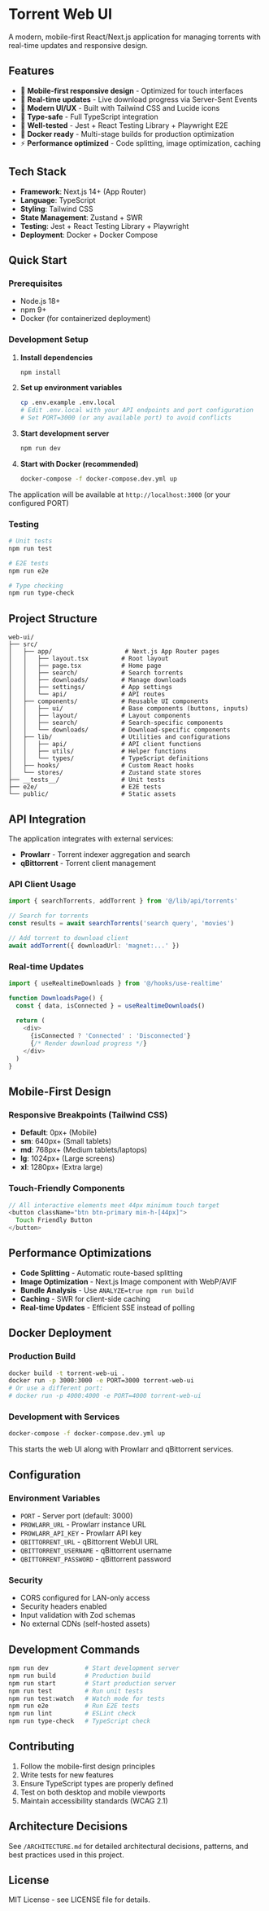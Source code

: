 # Torrent Web UI

A modern, mobile-first React/Next.js application for managing torrents with real-time updates and responsive design.

## Features

- 📱 **Mobile-first responsive design** - Optimized for touch interfaces
- 🔄 **Real-time updates** - Live download progress via Server-Sent Events
- 🎨 **Modern UI/UX** - Built with Tailwind CSS and Lucide icons
- 🔧 **Type-safe** - Full TypeScript integration
- 🧪 **Well-tested** - Jest + React Testing Library + Playwright E2E
- 🐳 **Docker ready** - Multi-stage builds for production optimization
- ⚡ **Performance optimized** - Code splitting, image optimization, caching

## Tech Stack

- **Framework**: Next.js 14+ (App Router)
- **Language**: TypeScript
- **Styling**: Tailwind CSS
- **State Management**: Zustand + SWR
- **Testing**: Jest + React Testing Library + Playwright
- **Deployment**: Docker + Docker Compose

## Quick Start

### Prerequisites

- Node.js 18+
- npm 9+
- Docker (for containerized deployment)

### Development Setup

1. **Install dependencies**
   ```bash
   npm install
   ```

2. **Set up environment variables**
   ```bash
   cp .env.example .env.local
   # Edit .env.local with your API endpoints and port configuration
   # Set PORT=3000 (or any available port) to avoid conflicts
   ```

3. **Start development server**
   ```bash
   npm run dev
   ```

4. **Start with Docker (recommended)**
   ```bash
   docker-compose -f docker-compose.dev.yml up
   ```

The application will be available at `http://localhost:3000` (or your configured PORT)

### Testing

```bash
# Unit tests
npm run test

# E2E tests
npm run e2e

# Type checking
npm run type-check
```

## Project Structure

```
web-ui/
├── src/
│   ├── app/                    # Next.js App Router pages
│   │   ├── layout.tsx         # Root layout
│   │   ├── page.tsx           # Home page
│   │   ├── search/            # Search torrents
│   │   ├── downloads/         # Manage downloads  
│   │   ├── settings/          # App settings
│   │   └── api/               # API routes
│   ├── components/            # Reusable UI components
│   │   ├── ui/                # Base components (buttons, inputs)
│   │   ├── layout/            # Layout components
│   │   ├── search/            # Search-specific components
│   │   └── downloads/         # Download-specific components
│   ├── lib/                   # Utilities and configurations
│   │   ├── api/               # API client functions
│   │   ├── utils/             # Helper functions
│   │   └── types/             # TypeScript definitions
│   ├── hooks/                 # Custom React hooks
│   └── stores/                # Zustand state stores
├── __tests__/                 # Unit tests
├── e2e/                       # E2E tests
└── public/                    # Static assets
```

## API Integration

The application integrates with external services:

- **Prowlarr** - Torrent indexer aggregation and search
- **qBittorrent** - Torrent client management

### API Client Usage

```typescript
import { searchTorrents, addTorrent } from '@/lib/api/torrents'

// Search for torrents
const results = await searchTorrents('search query', 'movies')

// Add torrent to download client
await addTorrent({ downloadUrl: 'magnet:...' })
```

### Real-time Updates

```typescript
import { useRealtimeDownloads } from '@/hooks/use-realtime'

function DownloadsPage() {
  const { data, isConnected } = useRealtimeDownloads()
  
  return (
    <div>
      {isConnected ? 'Connected' : 'Disconnected'}
      {/* Render download progress */}
    </div>
  )
}
```

## Mobile-First Design

### Responsive Breakpoints (Tailwind CSS)

- **Default**: 0px+ (Mobile)
- **sm**: 640px+ (Small tablets)
- **md**: 768px+ (Medium tablets/laptops)
- **lg**: 1024px+ (Large screens)
- **xl**: 1280px+ (Extra large)

### Touch-Friendly Components

```typescript
// All interactive elements meet 44px minimum touch target
<button className="btn btn-primary min-h-[44px]">
  Touch Friendly Button
</button>
```

## Performance Optimizations

- **Code Splitting** - Automatic route-based splitting
- **Image Optimization** - Next.js Image component with WebP/AVIF
- **Bundle Analysis** - Use `ANALYZE=true npm run build`
- **Caching** - SWR for client-side caching
- **Real-time Updates** - Efficient SSE instead of polling

## Docker Deployment

### Production Build

```bash
docker build -t torrent-web-ui .
docker run -p 3000:3000 -e PORT=3000 torrent-web-ui
# Or use a different port:
# docker run -p 4000:4000 -e PORT=4000 torrent-web-ui
```

### Development with Services

```bash
docker-compose -f docker-compose.dev.yml up
```

This starts the web UI along with Prowlarr and qBittorrent services.

## Configuration

### Environment Variables

- `PORT` - Server port (default: 3000)
- `PROWLARR_URL` - Prowlarr instance URL
- `PROWLARR_API_KEY` - Prowlarr API key
- `QBITTORRENT_URL` - qBittorrent WebUI URL
- `QBITTORRENT_USERNAME` - qBittorrent username
- `QBITTORRENT_PASSWORD` - qBittorrent password

### Security

- CORS configured for LAN-only access
- Security headers enabled
- Input validation with Zod schemas
- No external CDNs (self-hosted assets)

## Development Commands

```bash
npm run dev          # Start development server
npm run build        # Production build
npm run start        # Start production server
npm run test         # Run unit tests
npm run test:watch   # Watch mode for tests
npm run e2e          # Run E2E tests
npm run lint         # ESLint check
npm run type-check   # TypeScript check
```

## Contributing

1. Follow the mobile-first design principles
2. Write tests for new features
3. Ensure TypeScript types are properly defined
4. Test on both desktop and mobile viewports
5. Maintain accessibility standards (WCAG 2.1)

## Architecture Decisions

See `/ARCHITECTURE.md` for detailed architectural decisions, patterns, and best practices used in this project.

## License

MIT License - see LICENSE file for details.